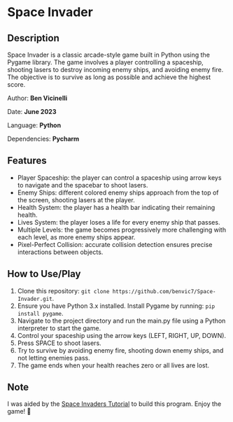 # Space Invader

## Description

Space Invader is a classic arcade-style game built in Python using the Pygame library. The game involves a player controlling a spaceship, shooting lasers to destroy incoming enemy ships, and avoiding enemy fire. The objective is to survive as long as possible and achieve the highest score.

Author: **Ben Vicinelli**

Date: **June 2023**

Language: **Python**

Dependencies: **Pycharm**


## Features

- Player Spaceship: the player can control a spaceship using arrow keys to navigate and the spacebar to shoot lasers.
- Enemy Ships: different colored enemy ships approach from the top of the screen, shooting lasers at the player.
- Health System: the player has a health bar indicating their remaining health.
- Lives System: the player loses a life for every enemy ship that passes.
- Multiple Levels: the game becomes progressively more challenging with each level, as more enemy ships appear.
- Pixel-Perfect Collision: accurate collision detection ensures precise interactions between objects.


## How to Use/Play

1. Clone this repository: `git clone https://github.com/benvic7/Space-Invader.git`.
2. Ensure you have Python 3.x installed. Install Pygame by running: `pip install pygame`.
3. Navigate to the project directory and run the main.py file using a Python interpreter to start the game.
4. Control your spaceship using the arrow keys (LEFT, RIGHT, UP, DOWN).
5. Press SPACE to shoot lasers.
6. Try to survive by avoiding enemy fire, shooting down enemy ships, and not letting enemies pass.
9. The game ends when your health reaches zero or all lives are lost.


## Note

I was aided by the [Space Invaders Tutorial](https://www.youtube.com/watch?v=Q-__8Xw9KTM&t=3s) to build this program. Enjoy the game! 🚀
